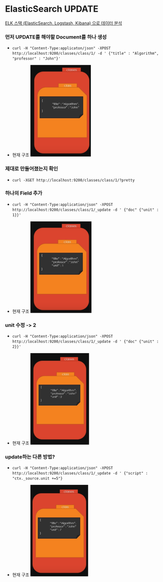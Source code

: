 # ElasticSearch UPDATE

[ELK 스택 (ElasticSearch, Logstash, Kibana) 으로 데이터 분석](https://www.inflearn.com/course/elk-%EC%8A%A4%ED%83%9D-%EB%8D%B0%EC%9D%B4%ED%84%B0-%EB%B6%84%EC%84%9D/)

### 먼저 UPDATE를 해야할 Document를 하나 생성

- `curl -H "Content-Type:applicaton/json"
-XPOST http://localhost:9200/classes/class/1/ -d '
{"title" : "Algorithm", "professor" : "John"}'`

- 현재 구조
   <img src="./imgs/structure.jpg" height=300>


### 제대로 만들어졌는지 확인

- `curl -XGET http://localhost:9200/classes/class/1/?pretty`

### 하나의 Field 추가

- `curl -H "Content-Type:application/json"
  -XPOST http://localhost:9200/classes/class/1/_update -d '
  {"doc" {"unit" : 1}}'`

- 현재 구조
  <img src="./imgs/structure_2.jpg" height=300>

### unit 수정 -> 2

- `curl -H "Content-Type:application/json"
  -XPOST http://localhost:9200/classes/class/1/_update -d '
  {"doc" {"unit" : 2}}'`

- 현재 구조
  <img src="./imgs/structure_3.jpg" height=300>

### update하는 다른 방법?

- `curl -H "Content-Type:application/json"
  -XPOST http://localhost:9200/classes/class/1/_update -d '
  {"script" : "ctx._source.unit +=5"}`

- 현재 구조
  <img src="./imgs/structure_4.jpg" height=300>
